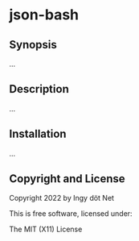 json-bash
=========

## Synopsis

...

## Description

...

## Installation

...

## Copyright and License

Copyright 2022 by Ingy döt Net

This is free software, licensed under:

The MIT (X11) License
